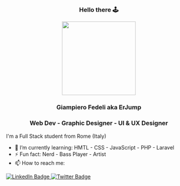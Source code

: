 ### 


<div align="center" font-size="20px">
  
  ### Hello there 🕹
  
</div>

<div id="header" align="center">
  <img src="https://media.giphy.com/media/7TcdtHOCxo3meUvPgj/giphy.gif" width="200"/>
</div>

<div align="center">
  
  ### Giampiero Fedeli aka ErJump

  ### Web Dev - Graphic Designer - UI & UX Designer

</div>

I'm a Full Stack student from Rome (Italy)
  - 🌱 I’m currently learning: HMTL - CSS - JavaScript - PHP - Laravel
  - ⚡ Fun fact: Nerd - Bass Player - Artist
  - 📫 How to reach me: 
<div id="badges">
  <a href="https://www.linkedin.com/in/giampiero-fedeli-9b818b1b9/">
    <img src="https://img.shields.io/badge/LinkedIn-blue?style=for-the-badge&logo=linkedin&logoColor=white" alt="LinkedIn Badge"/>
  </a>
  <a href="https://twitter.com/pmujre">
    <img src="https://img.shields.io/badge/Twitter-blue?style=for-the-badge&logo=twitter&logoColor=white" alt="Twitter Badge"/>
  </a>
</div>

<!--
**ErJump/ErJump** is a ✨ _special_ ✨ repository because its `README.md` (this file) appears on your GitHub profile.

Here are some ideas to get you started:

- 🔭 I’m currently working on ...
- 🌱 I’m currently learning ...
- 👯 I’m looking to collaborate on ...
- 🤔 I’m looking for help with ...
- 💬 Ask me about ...
- 📫 How to reach me: ...
- 😄 Pronouns: ...
- ⚡ Fun fact: ...
-->
